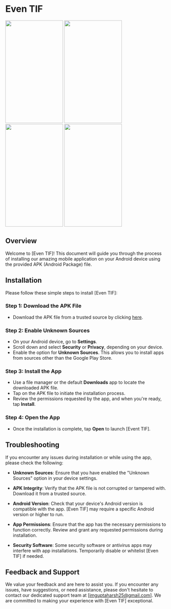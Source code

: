 # Even TIF
<img src="https://github.com/imguptaharsh/Events-TIF/assets/111433732/809437c4-9579-48bf-8a16-4fdfa2dca093" width="180" height="320">
<img src="https://github.com/imguptaharsh/Events-TIF/assets/111433732/c2f6f776-e773-46b8-83ff-ada888ac34de" width="180" height="320">
<img src="https://github.com/imguptaharsh/Events-TIF/assets/111433732/b7c46f3a-457d-4c5c-a779-a6f8d31ebb3f" width="180" height="320">
<img src="https://github.com/imguptaharsh/Events-TIF/assets/111433732/9088431a-3fb0-4a5f-a3b4-7351c9458e63" width="180" height="320">


## Overview

Welcome to [Even TIF]! This document will guide you through the process of installing our amazing mobile application on your Android device using the provided APK (Android Package) file.

## Installation

Please follow these simple steps to install [Even TIF]:

### Step 1: Download the APK File

- Download the APK file from a trusted source by clicking [here](app-release.apk).

### Step 2: Enable Unknown Sources

- On your Android device, go to **Settings**.
- Scroll down and select **Security** or **Privacy**, depending on your device.
- Enable the option for **Unknown Sources**. This allows you to install apps from sources other than the Google Play Store.

### Step 3: Install the App

- Use a file manager or the default **Downloads** app to locate the downloaded APK file.
- Tap on the APK file to initiate the installation process.
- Review the permissions requested by the app, and when you're ready, tap **Install**.

### Step 4: Open the App

- Once the installation is complete, tap **Open** to launch [Event TIF].

## Troubleshooting

If you encounter any issues during installation or while using the app, please check the following:

- **Unknown Sources**: Ensure that you have enabled the "Unknown Sources" option in your device settings.

- **APK Integrity**: Verify that the APK file is not corrupted or tampered with. Download it from a trusted source.

- **Android Version**: Check that your device's Android version is compatible with the app. [Even TIF] may require a specific Android version or higher to run.

- **App Permissions**: Ensure that the app has the necessary permissions to function correctly. Review and grant any requested permissions during installation.

- **Security Software**: Some security software or antivirus apps may interfere with app installations. Temporarily disable or whitelist [Even TIF] if needed.

## Feedback and Support

We value your feedback and are here to assist you. If you encounter any issues, have suggestions, or need assistance, please don't hesitate to contact our dedicated support team at [imguptaharsh25@gmail.com]. We are committed to making your experience with [Even TIF] exceptional.
